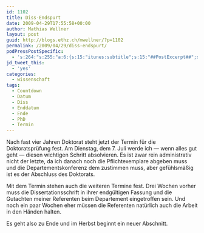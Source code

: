 ```yaml
---
id: 1102
title: Diss-Endspurt
date: 2009-04-29T17:55:58+00:00
author: Mathias Wellner
layout: post
guid: http://blogs.ethz.ch/mwellner/?p=1102
permalink: /2009/04/29/diss-endspurt/
podPressPostSpecific:
  - 's:264:"s:255:"a:6:{s:15:"itunes:subtitle";s:15:"##PostExcerpt##";s:14:"itunes:summary";s:15:"##PostExcerpt##";s:15:"itunes:keywords";s:17:"##WordPressCats##";s:13:"itunes:author";s:10:"##Global##";s:15:"itunes:explicit";s:7:"Default";s:12:"itunes:block";s:7:"Default";}";";'
jd_tweet_this:
  - 'yes'
categories:
  - wissenschaft
tags:
  - Countdown
  - Datum
  - Diss
  - Enddatum
  - Ende
  - PhD
  - Termin
---
```

Nach fast vier Jahren Doktorat steht jetzt der Termin f&uuml;r die Doktoratspr&uuml;fung fest. Am Dienstag, dem 7. Juli werde ich &mdash; wenn alles gut geht &mdash; diesen wichtigen Schritt absolvieren. Es ist zwar rein administrativ nicht der letzte, da ich danach noch die Pflichtexemplare abgeben muss und die Departementskonferenz dem zustimmen muss, aber gef&uuml;hlsm&auml;&szlig;ig ist es der Abschluss des Doktorats.

Mit dem Termin stehen auch die weiteren Termine fest. Drei Wochen vorher muss die Dissertationsschrift in ihrer endg&uuml;ltigen Fassung und die Gutachten meiner Referenten beim Departement eingetroffen sein. Und noch ein paar Wochen eher m&uuml;ssen die Referenten nat&uuml;rlich auch die Arbeit in den H&auml;nden halten.

Es geht also zu Ende und im Herbst beginnt ein neuer Abschnitt.